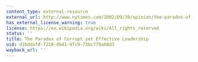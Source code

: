 ```yaml
---
content_type: external-resource
external_url: http://www.nytimes.com/2002/09/30/opinion/the-paradox-of-corrupt-yet-effective-leadership.html?pagewanted=all&src=pm
has_external_license_warning: true
license: https://en.wikipedia.org/wiki/All_rights_reserved
status: ''
title: The Paradox of Corrupt yet Effective Leadership
uid: d1bddaf8-7218-4b41-9fc9-73bc779a68d3
wayback_url: ''
---
```


